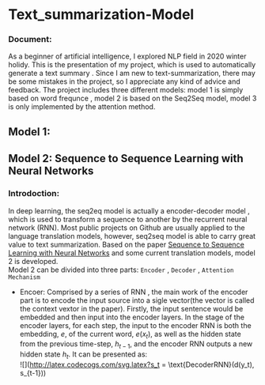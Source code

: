 # Text_summarization-Model  
### Document:   
As a beginner of artificial intelligence, I explored NLP field in 2020 winter holidy. This is the presentation of my project, which is used to automatically generate a text summary . Since I am new to text-summarization, there may be some mistakes in the project, so I appreciate any kind of advice and feedback. The project includes three different models: model 1 is simply based on word frequnce , model 2 is based on the Seq2Seq model, model 3 is only implemented by the attention method.

## Model 1:


## Model 2: Sequence to Sequence Learning with Neural Networks  
### Introdoction:  
In deep learning, the seq2eq model is actually a encoder-decoder model , which is used to transform a sequence to another by the recurrent neural network (RNN). Most public projects on Github are usually applied to the language translation models, however, seq2seq model is able to carry great value to text summarization. Based on the paper [Sequence to Sequence Learning with Neural Networks](https://arxiv.org/abs/1409.3215) and some current translation models, model 2 is developed.  
Model 2 can be divided into three parts: `Encoder` , `Decoder` , `Attention Mechanism`  
* Encoer:    Comprised by a series of RNN , the main work of the encoder part is to encode the input source into a sigle vector(the vector is called the context vextor in the paper). Firstly, the input sentence would be embedded and then input into the encoder layers. In the stage of the encoder layers, for each step, the input to the encoder RNN is both the embedding, $e$, of the current word, $e(x_t)$, as well as the hidden state from the previous time-step, $h_{t-1}$, and the encoder RNN outputs a new hidden state $h_t$. It can be presented as:  
![](http://latex.codecogs.com/svg.latex?s_t = \\text{DecoderRNN}(d(y_t), s_{t-1}))  


